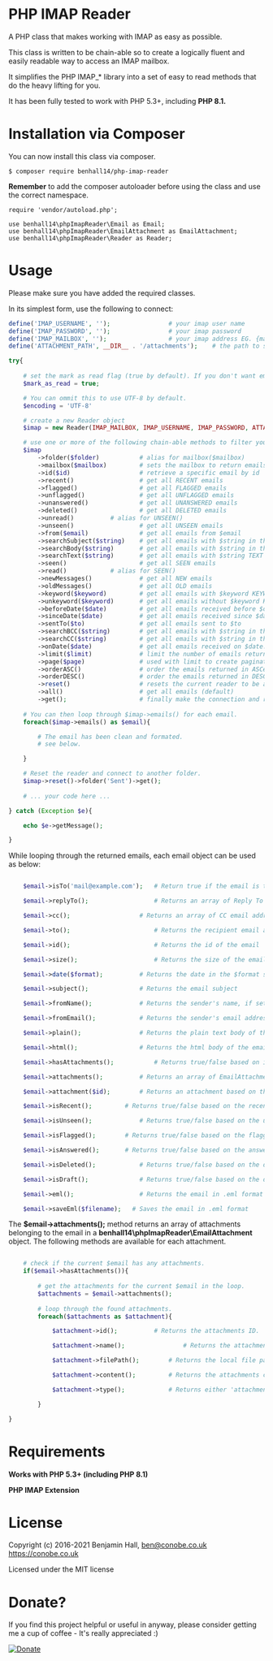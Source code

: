 # PHP IMAP Reader
A PHP class that makes working with IMAP as easy as possible. 

This class is written to be chain-able so to create a logically fluent and easily readable way to access an IMAP mailbox. 

It simplifies the PHP IMAP_* library into a set of easy to read methods that do the heavy lifting for you.

It has been fully tested to work with PHP 5.3+, including **PHP 8.1.**

# Installation via Composer
You can now install this class via composer.

	$ composer require benhall14/php-imap-reader
	
**Remember** to add the composer autoloader before using the class and use the correct namespace.

	require 'vendor/autoload.php';

	use benhall14\phpImapReader\Email as Email;
	use benhall14\phpImapReader\EmailAttachment as EmailAttachment;
	use benhall14\phpImapReader\Reader as Reader;

# Usage
Please make sure you have added the required classes.

In its simplest form, use the following to connect:

```php
define('IMAP_USERNAME', ''); 				# your imap user name
define('IMAP_PASSWORD', ''); 				# your imap password
define('IMAP_MAILBOX', ''); 				# your imap address EG. {mail.example.com:993/novalidate-cert/ssl}
define('ATTACHMENT_PATH', __DIR__ . '/attachments'); 	# the path to save attachments to or false to skip attachments

try{
    
    # set the mark as read flag (true by default). If you don't want emails to be marked as read/seen, set this to false.
    $mark_as_read = true;

    # You can ommit this to use UTF-8 by default.
    $encoding = 'UTF-8'

    # create a new Reader object
    $imap = new Reader(IMAP_MAILBOX, IMAP_USERNAME, IMAP_PASSWORD, ATTACHMENT_PATH, $mark_as_read, $encoding);

    # use one or more of the following chain-able methods to filter your email selection
    $imap
        ->folder($folder)           # alias for mailbox($mailbox)
        ->mailbox($mailbox)         # sets the mailbox to return emails from. Default = INBOX
        ->id($id)                   # retrieve a specific email by id
        ->recent()                  # get all RECENT emails
        ->flagged()                 # get all FLAGGED emails
        ->unflagged()               # get all UNFLAGGED emails
        ->unanswered()              # get all UNANSWERED emails
        ->deleted()                 # get all DELETED emails
        ->unread() 		    # alias for UNSEEN()
        ->unseen()                  # get all UNSEEN emails
        ->from($email)              # get all emails from $email
        ->searchSubject($string)    # get all emails with $string in the subject line
        ->searchBody($string)       # get all emails with $string in the body
        ->searchText($string)       # get all emails with $string TEXT
        ->seen()                    # get all SEEN emails
        ->read() 		    # alias for SEEN()
        ->newMessages()             # get all NEW emails
        ->oldMessages()             # get all OLD emails
        ->keyword($keyword)         # get all emails with $keyword KEYWORD
        ->unkeyword($keyword)       # get all emails without $keyword KEYWORD
        ->beforeDate($date)         # get all emails received before $date. *Date should be in a format that can be parsed by strtotime.*
        ->sinceDate($date)          # get all emails received since $date. *Date should be in a format that can be parsed by strtotime.*
        ->sentTo($to)               # get all emails sent to $to
        ->searchBCC($string)        # get all emails with $string in the BCC field
        ->searchCC($string)         # get all emails with $string in the CC field
        ->onDate($date)             # get all emails received on $date. *Date should be in a format that can be parsed by strtotime.*
        ->limit($limit)             # limit the number of emails returned to $limit for pagination
        ->page($page)               # used with limit to create pagination
        ->orderASC()                # order the emails returned in ASCending order
        ->orderDESC()               # order the emails returned in DESCendeing order
        ->reset()                   # resets the current reader to be able to reconnect to another folder/mailbox.
        ->all()                     # get all emails (default)
        ->get();                    # finally make the connection and retrieve the emails.
    
    # You can then loop through $imap->emails() for each email.
    foreach($imap->emails() as $email){

        # The email has been clean and formated.
        # see below.

    }

    # Reset the reader and connect to another folder.
    $imap->reset()->folder('Sent')->get();
    
    # ... your code here ...

} catch (Exception $e){

    echo $e->getMessage();

}
```

While looping through the returned emails, each email object can be used as below:
```php

    $email->isTo('mail@example.com');   # Return true if the email is to $email, else returns false

    $email->replyTo();              	# Returns an array of Reply To email addresses (and names)

    $email->cc();                 	# Returns an array of CC email addresses (and names)

    $email->to();                       # Returns the recipient email address

    $email->id();                       # Returns the id of the email

    $email->size();                     # Returns the size of the email

    $email->date($format);        	# Returns the date in the $format specified. Default Y-m-d H:i:s

    $email->subject();          	# Returns the email subject

    $email->fromName();     		# Returns the sender's name, if set.

    $email->fromEmail();     		# Returns the sender's email address

    $email->plain();            	# Returns the plain text body of the email, if present

    $email->html();            		# Returns the html body of the email, if present

    $email->hasAttachments();       	# Returns true/false based on if the email has attachments

    $email->attachments();      	# Returns an array of EmailAttachment objects

    $email->attachment($id);    	# Returns an attachment based on the given attachment $id

    $email->isRecent();   		# Returns true/false based on the recent flag

    $email->isUnseen();       		# Returns true/false based on the unseen flag

    $email->isFlagged();  		# Returns true/false based on the flagged flag

    $email->isAnswered(); 		# Returns true/false based on the answered flag

    $email->isDeleted();      		# Returns true/false based on the deleted flag

    $email->isDraft();          	# Returns true/false based on the draft flag

    $email->eml();                  # Returns the email in .eml format

    $email->saveEml($filename);   # Saves the email in .eml format

```

The **$email->attachments();** method returns an array of attachments belonging to the email in a **benhall14\phpImapReader\EmailAttachment** object. The following methods are available for each attachment.

```php

	# check if the current $email has any attachments.
	if($email->hasAttachments()){
	
		# get the attachments for the current $email in the	loop.
		$attachments = $email->attachments();
	
		# loop through the found attachments.
		foreach($attachments as $attachment){

			$attachment->id(); 			# Returns the attachments ID.

			$attachment->name(); 		    	# Returns the attachments name.

			$attachment->filePath(); 		# Returns the local file path for the attachment. This is based on the ATTACHMENT_PATH constant set in the imap config.

			$attachment->content();			# Returns the attachments content data.

			$attachment->type(); 			# Returns either 'attachment' or 'inline'.

		}

}	
```

# Requirements

**Works with PHP 5.3+ (including PHP 8.1)**

**PHP IMAP Extension**

# License
Copyright (c) 2016-2021 Benjamin Hall, ben@conobe.co.uk
https://conobe.co.uk

Licensed under the MIT license

# Donate?

If you find this project helpful or useful in anyway, please consider getting me a cup of coffee - It's really appreciated :)

[![Donate](https://img.shields.io/badge/Donate-PayPal-green.svg)](https://paypal.me/benhall14)

